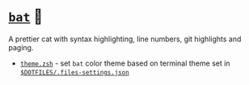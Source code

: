 # [`bat`](https://github.com/sharkdp/bat) 🦇

A prettier cat with syntax highlighting, line numbers, git highlights and paging.

- [`theme.zsh`](./theme.zsh) - set `bat` color theme based on terminal theme set in [`$DOTFILES/.files-settings.json`](../../.files-settings.json)
